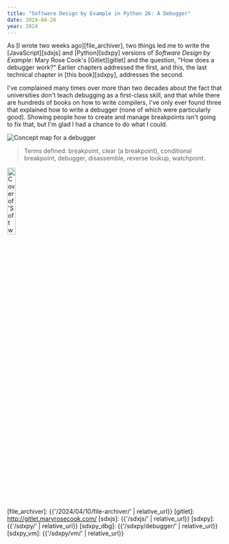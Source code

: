 ```yaml
---
title: "Software Design by Example in Python 26: A Debugger"
date: 2024-04-26
year: 2024
---
```


As [I wrote two weeks ago][file_archiver],
two things led me to write the [JavaScript][sdxjs] and [Python][sdxpy] versions of
*Software Design by Example*:
Mary Rose Cook's [Gitlet][gitlet]
and the question, "How does a debugger work?"
Earlier chapters addressed the first,
and this,
the last technical chapter in [this book][sdxpy],
addresses the second.

I've complained many times over more than two decades about the fact that
universities don't teach debugging as a first-class skill,
and that while there are hundreds of books on how to write compilers,
I've only ever found three that explained how to write a debugger
(none of which were particularly good).
Showing people how to create and manage breakpoints isn't going to fix that,
but I'm glad I had a chance to do what I could.

<img class="centered" src="{{'/sdxpy/debugger/concept_map.svg' | relative_url}}" alt="Concept map for a debugger"/>

> Terms defined: breakpoint, clear (a breakpoint), conditional breakpoint, debugger, disassemble, reverse lookup, watchpoint.

<a href="https://www.routledge.com/Software-Design-by-Example-A-Tool-Based-Introduction-with-Python/Wilson/p/book/9781032725215"><img src="{{'/sdxpy/sdxpy-cover.png' | relative_url}}" alt="Cover of 'Software Design by Example'" width="20%" class="centered">
</a>

[file_archiver]: {{'/2024/04/10/file-archiver/' | relative_url}}
[gitlet]: http://gitlet.maryrosecook.com/
[sdxjs]: {{'/sdxjs/' | relative_url}}
[sdxpy]: {{'/sdxpy/' | relative_url}}
[sdxpy_dbg]: {{'/sdxpy/debugger/' | relative_url}}
[sdxpy_vm]: {{'/sdxpy/vm/' | relative_url}}

